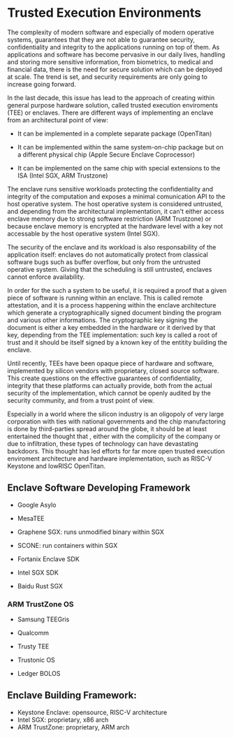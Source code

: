 # Trusted Execution Environments

The complexity of modern software and especially of modern operative systems, guarantees that they are not able to guarantee security, confidentiality and integrity to the applications running on top of them. As applications and software has become pervasive in our daily lives, handling and storing more sensitive information, from biometrics, to medical and financial data, there is the need for secure solution which can be deployed at scale. The trend is set, and security requirements are only going to increase going forward. 

In the last decade, this issue has lead to the approach of creating within general purpose hardware solution, called trusted execution enviroments (TEE) or enclaves. There are different ways of implementing an enclave from an architectural point of view:

* It can be implemented in a complete separate package (OpenTitan)

* It can be implemented within the same system-on-chip package but on a different physical chip (Apple Secure Enclave Coprocessor)

* It can be implemented on the same chip with special extensions to the ISA (Intel SGX, ARM Trustzone)

The enclave runs sensitive workloads protecting the confidentiality and integrity of the computation and exposes a minimal comunication API to the host operative system. The host operative system is considered untrusted, and depending from the architectural implementation, it can't either access enclave memory due to strong software restriction (ARM Trustzone) or because enclave memory is  encrypted at the hardware level with a key not accessable by the host operative system (Intel SGX). 

The security of the enclave and its workload is also responsability of the application itself: enclaves do not automatically protect from classical software bugs such as buffer overflow, but only from the untrusted operative system. Giving that the scheduling is still untrusted, enclaves cannot enforce availability. 

In order for the such a system to be useful, it is required a proof that a given piece of software is running within an enclave. This is called remote attestation, and it is a process happening within the enclave architecture which generate a cryptographically signed document binding the program and various other informations. The cryptographic key signing the document is either a key embedded in the hardware or it derived by that key, depending from the TEE implementation: such key is called a root of trust and it should be itself signed by a known key of the entitity building the enclave. 

Until recently, TEEs have been opaque piece of hardware and software, implemented by silicon vendors with proprietary, closed source software. This create questions on the effective guarantees of confidentiality, integrity that these platforms can actually provide, both from the actual security of the implementation, which cannot be openly audited by the security community, and from a trust point of view.  

Especially in a world where the silicon industry is an oligopoly of very large corporation with ties with national governments and the chip manufactoring is done by third-parties spread around the globe, it should be at least entertained the thought that , either with the complicity of the company or due to infiltration, these types of technology can have devastating backdoors. This thought has led efforts for far more open trusted execution enviroment architecture and hardware implementation, such as RISC-V Keystone and lowRISC OpenTitan. 

## Enclave Software Developing Framework

* Google Asylo

* MesaTEE 

* Graphene SGX: runs unmodified binary within SGX

* SCONE: run containers within SGX 

* Fortanix Enclave SDK 

* Intel SGX SDK

* Baidu Rust SGX

### ARM TrustZone OS

* Samsung TEEGris

* Qualcomm 

* Trusty TEE

* Trustonic OS

* Ledger BOLOS

## Enclave Building Framework:

* Keystone Enclave:  opensource, RISC-V architecture
* Intel SGX: proprietary,  x86 arch
* ARM TrustZone:  proprietary, ARM arch
